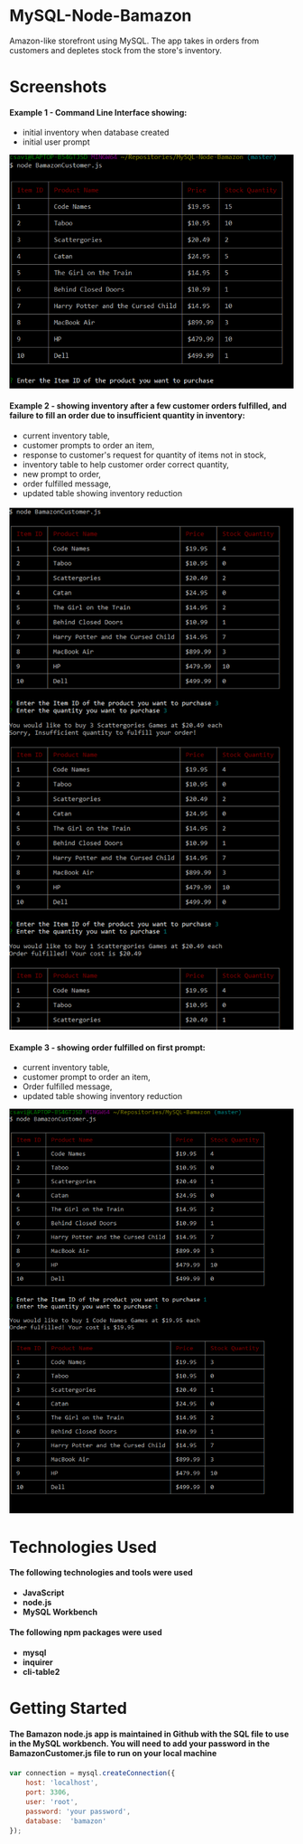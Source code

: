 # MySQL-Node-Bamazon
Amazon-like storefront using MySQL. The app takes in orders from customers and depletes stock from the store's inventory.

# Screenshots
#### Example 1 - Command Line Interface showing:
* initial inventory when database created
* initial user prompt

![Alt text](/images/bamazonStart.PNG?raw=true "Photo of the command line interface showing table with initial inventory and customer prompts")

#### Example 2 - showing inventory after a few customer orders fulfilled, and failure to fill an order due to insufficient quantity in inventory:
* current inventory table,
* customer prompts to order an item, 
* response to customer's request for quantity of items not in stock,
* inventory table to help customer order correct quantity,
* new prompt to order,
* order fulfilled message,
* updated table showing inventory reduction

![Alt text](/images/bamazon1a.PNG?raw=true "Photo of the command line interface showing table with inventory and customer prompts")

#### Example 3 - showing order fulfilled on first prompt:
* current inventory table,
* customer prompt to order an item,
* Order fulfilled message,
* updated table showing inventory reduction

![Alt text](/images/bamazon1b.PNG?raw=true "Photo showing customer's order and updated inventory table")

# Technologies Used
#### The following technologies and tools were used
* **JavaScript**
* **node.js**
* **MySQL Workbench**

#### The following npm packages were used 
* **mysql**
* **inquirer**
* **cli-table2**

# Getting Started
#### The Bamazon node.js app is maintained in Github with the SQL file to use in the MySQL workbench. You will need to add your password in the BamazonCustomer.js file to run on your local machine

```javascript
var connection = mysql.createConnection({
	host: 'localhost',
	port: 3306,
	user: 'root',
	password: 'your password',
	database:  'bamazon'
});
```

